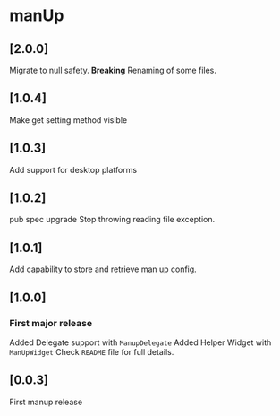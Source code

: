 # manUp

## [2.0.0]

Migrate to null safety.
**Breaking** Renaming of some files.

## [1.0.4]

Make get setting method visible

## [1.0.3]

Add support for desktop platforms

## [1.0.2]

pub spec upgrade
Stop throwing reading file exception.

## [1.0.1]

Add capability to store and retrieve man up config.

## [1.0.0]

### First major release

Added Delegate support with `ManupDelegate`
Added Helper Widget with `ManUpWidget`
Check `README` file for full details.

## [0.0.3]

First manup release
